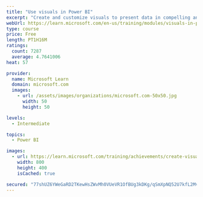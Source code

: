```yaml
---
title: "Use visuals in Power BI"
excerpt: "Create and customize visuals to present data in compelling and insightful ways."
webUrl: https://learn.microsoft.com/en-us/training/modules/visuals-in-power-bi/
type: course
price: Free
length: PT1H16M
ratings:
  count: 7287
  average: 4.7641006
heat: 57

provider:
  name: Microsoft Learn
  domain: microsoft.com
  images:
    - url: /assets/images/organizations/microsoft.com-50x50.jpg
      width: 50
      height: 50

levels:
  - Intermediate

topics:
  - Power BI

images:
  - url: https://learn.microsoft.com/training/achievements/create-visuals-power-bi-desktop-social.png
    width: 800
    height: 400
    isCached: true

secured: "77shUZ6YWeGaRD2TKewHsZWvMh0VUeVR1OfBUg3kDKg/qSmXpNQ52U7kfL2Mvil4pCa+6DhN2zMCipim9jp47DahNq7kMh8+IkP1e7vpoeGYo9jWTC4w8bRb/G76aJdqnUVQZlfARmYk26EcXMZ/UYULwJdYYWJlKqaQv+Ao544skc4FgES40iXcyZjFlRU/OBoiAqcAREm0R0+lw2f87hzYyo6b5p+PGt8Tlnc+3IcwFh9SgBL0wIkBYOZIMXtOAjeFQVQazYAbNKUEMIRTei5MkE+xUvah1VIyAy3H6oMpbcL9t3DJWwYddDxsv8FsJoCOjDWw0OxbBl/TewHDtzg1aMhbsHlT/B2vwWzUrF32yTqzydIQguyPje9kptiz+MMqJkqMXbPBlvDCq4ZuN80aaVVMBDVsPlQmIBtWpfk=;obbH2lhiQHR3XiI/IkKQsg=="
---
```


